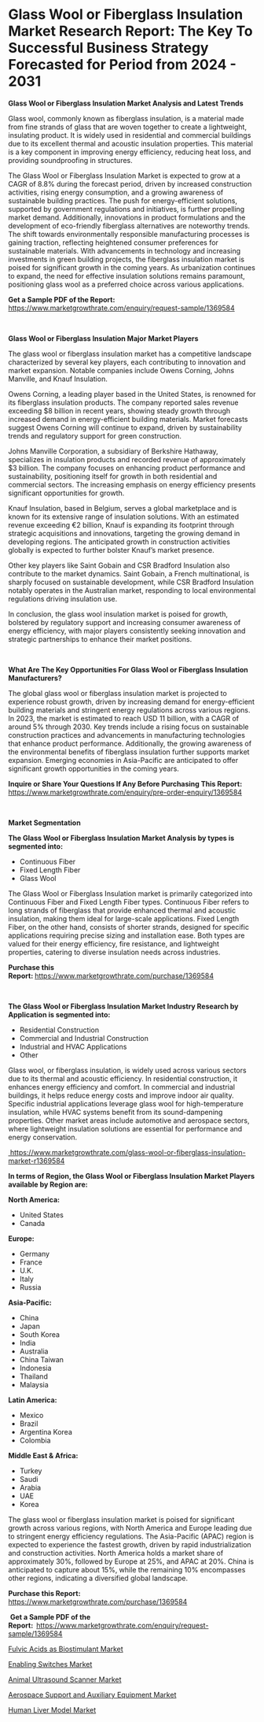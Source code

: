 <p><h1>Glass Wool or Fiberglass Insulation Market Research Report: The Key To Successful Business Strategy Forecasted for Period from 2024 - 2031</h1></p><p><strong>Glass Wool or Fiberglass Insulation Market Analysis and Latest Trends</strong></p>
<p><p>Glass wool, commonly known as fiberglass insulation, is a material made from fine strands of glass that are woven together to create a lightweight, insulating product. It is widely used in residential and commercial buildings due to its excellent thermal and acoustic insulation properties. This material is a key component in improving energy efficiency, reducing heat loss, and providing soundproofing in structures.</p><p>The Glass Wool or Fiberglass Insulation Market is expected to grow at a CAGR of 8.8% during the forecast period, driven by increased construction activities, rising energy consumption, and a growing awareness of sustainable building practices. The push for energy-efficient solutions, supported by government regulations and initiatives, is further propelling market demand. Additionally, innovations in product formulations and the development of eco-friendly fiberglass alternatives are noteworthy trends. The shift towards environmentally responsible manufacturing processes is gaining traction, reflecting heightened consumer preferences for sustainable materials. With advancements in technology and increasing investments in green building projects, the fiberglass insulation market is poised for significant growth in the coming years. As urbanization continues to expand, the need for effective insulation solutions remains paramount, positioning glass wool as a preferred choice across various applications.</p></p>
<p><strong>Get a Sample PDF of the Report:&nbsp;</strong> <a href="https://www.marketgrowthrate.com/enquiry/request-sample/1369584">https://www.marketgrowthrate.com/enquiry/request-sample/1369584</a></p>
<p>&nbsp;</p>
<p><strong>Glass Wool or Fiberglass Insulation Major Market Players</strong></p>
<p><p>The glass wool or fiberglass insulation market has a competitive landscape characterized by several key players, each contributing to innovation and market expansion. Notable companies include Owens Corning, Johns Manville, and Knauf Insulation.</p><p>Owens Corning, a leading player based in the United States, is renowned for its fiberglass insulation products. The company reported sales revenue exceeding $8 billion in recent years, showing steady growth through increased demand in energy-efficient building materials. Market forecasts suggest Owens Corning will continue to expand, driven by sustainability trends and regulatory support for green construction.</p><p>Johns Manville Corporation, a subsidiary of Berkshire Hathaway, specializes in insulation products and recorded revenue of approximately $3 billion. The company focuses on enhancing product performance and sustainability, positioning itself for growth in both residential and commercial sectors. The increasing emphasis on energy efficiency presents significant opportunities for growth.</p><p>Knauf Insulation, based in Belgium, serves a global marketplace and is known for its extensive range of insulation solutions. With an estimated revenue exceeding €2 billion, Knauf is expanding its footprint through strategic acquisitions and innovations, targeting the growing demand in developing regions. The anticipated growth in construction activities globally is expected to further bolster Knauf’s market presence.</p><p>Other key players like Saint Gobain and CSR Bradford Insulation also contribute to the market dynamics. Saint Gobain, a French multinational, is sharply focused on sustainable development, while CSR Bradford Insulation notably operates in the Australian market, responding to local environmental regulations driving insulation use.</p><p>In conclusion, the glass wool insulation market is poised for growth, bolstered by regulatory support and increasing consumer awareness of energy efficiency, with major players consistently seeking innovation and strategic partnerships to enhance their market positions.</p></p>
<p>&nbsp;</p>
<p><strong>What Are The Key Opportunities For Glass Wool or Fiberglass Insulation Manufacturers?</strong></p>
<p><p>The global glass wool or fiberglass insulation market is projected to experience robust growth, driven by increasing demand for energy-efficient building materials and stringent energy regulations across various regions. In 2023, the market is estimated to reach USD 11 billion, with a CAGR of around 5% through 2030. Key trends include a rising focus on sustainable construction practices and advancements in manufacturing technologies that enhance product performance. Additionally, the growing awareness of the environmental benefits of fiberglass insulation further supports market expansion. Emerging economies in Asia-Pacific are anticipated to offer significant growth opportunities in the coming years.</p></p>
<p><strong>Inquire or Share Your Questions If Any Before Purchasing This Report:</strong> <a href="https://www.marketgrowthrate.com/enquiry/pre-order-enquiry/1369584">https://www.marketgrowthrate.com/enquiry/pre-order-enquiry/1369584</a></p>
<p>&nbsp;</p>
<p><strong>Market Segmentation</strong></p>
<p><strong>The Glass Wool or Fiberglass Insulation Market Analysis by types is segmented into:</strong></p>
<p><ul><li>Continuous Fiber</li><li>Fixed Length Fiber</li><li>Glass Wool</li></ul></p>
<p><p>The Glass Wool or Fiberglass Insulation market is primarily categorized into Continuous Fiber and Fixed Length Fiber types. Continuous Fiber refers to long strands of fiberglass that provide enhanced thermal and acoustic insulation, making them ideal for large-scale applications. Fixed Length Fiber, on the other hand, consists of shorter strands, designed for specific applications requiring precise sizing and installation ease. Both types are valued for their energy efficiency, fire resistance, and lightweight properties, catering to diverse insulation needs across industries.</p></p>
<p><strong>Purchase this Report:&nbsp;</strong><a href="https://www.marketgrowthrate.com/purchase/1369584">https://www.marketgrowthrate.com/purchase/1369584</a></p>
<p>&nbsp;</p>
<p><strong>The Glass Wool or Fiberglass Insulation Market Industry Research by Application is segmented into:</strong></p>
<p><ul><li>Residential Construction</li><li>Commercial and Industrial Construction</li><li>Industrial and HVAC Applications</li><li>Other</li></ul></p>
<p><p>Glass wool, or fiberglass insulation, is widely used across various sectors due to its thermal and acoustic efficiency. In residential construction, it enhances energy efficiency and comfort. In commercial and industrial buildings, it helps reduce energy costs and improve indoor air quality. Specific industrial applications leverage glass wool for high-temperature insulation, while HVAC systems benefit from its sound-dampening properties. Other market areas include automotive and aerospace sectors, where lightweight insulation solutions are essential for performance and energy conservation.</p></p>
<p><a href="https://www.marketgrowthrate.com/glass-wool-or-fiberglass-insulation-market-r1369584">&nbsp;https://www.marketgrowthrate.com/glass-wool-or-fiberglass-insulation-market-r1369584</a></p>
<p><strong>In terms of Region, the Glass Wool or Fiberglass Insulation Market Players available by Region are:</strong></p>
<p>
    <p> <strong> North America: </strong>
        <ul>
            <li>United States</li>
            <li>Canada</li>
        </ul>
        </p> 
    <p> <strong> Europe: </strong>
        <ul>
            <li>Germany</li>
            <li>France</li>
            <li>U.K.</li>
            <li>Italy</li>
            <li>Russia</li>
        </ul>
        </p> 
    <p> <strong> Asia-Pacific: </strong>
        <ul>
            <li>China</li>
            <li>Japan</li>
            <li>South Korea</li>
            <li>India</li>
            <li>Australia</li>
            <li>China Taiwan</li>
            <li>Indonesia</li>
            <li>Thailand</li>
            <li>Malaysia</li>
        </ul>
        </p> 
    <p> <strong> Latin America: </strong>
        <ul>
            <li>Mexico</li>
            <li>Brazil</li>
            <li>Argentina Korea</li>
            <li>Colombia</li>
        </ul>
        </p> 
    <p> <strong> Middle East & Africa: </strong>
        <ul>
            <li>Turkey</li>
            <li>Saudi</li>
            <li>Arabia</li>
            <li>UAE</li>
            <li>Korea</li>
        </ul>
    </p>
    </p>
<p><p>The glass wool or fiberglass insulation market is poised for significant growth across various regions, with North America and Europe leading due to stringent energy efficiency regulations. The Asia-Pacific (APAC) region is expected to experience the fastest growth, driven by rapid industrialization and construction activities. North America holds a market share of approximately 30%, followed by Europe at 25%, and APAC at 20%. China is anticipated to capture about 15%, while the remaining 10% encompasses other regions, indicating a diversified global landscape.</p></p>
<p><strong>Purchase this Report: </strong><a href="https://www.marketgrowthrate.com/purchase/1369584">https://www.marketgrowthrate.com/purchase/1369584</a></p>
<p>&nbsp;<strong>Get a Sample PDF of the Report:&nbsp;&nbsp;</strong><a href="https://www.marketgrowthrate.com/enquiry/request-sample/1369584">https://www.marketgrowthrate.com/enquiry/request-sample/1369584</a></p>
<p><strong></strong></p>
<p><p><a href="https://issuu.com/reportprime-2/docs/fulvic-acids-as-biostimulant-market_a7d46f7f13e6f1">Fulvic Acids as Biostimulant Market</a></p><p><a href="https://medium.com/@gordonjast2023/enabling-switches-market-industry-landscape-growth-trajectories-and-global-markets-c18eac4e7677?postPublishedType=repub">Enabling Switches Market</a></p><p><a href="https://www.linkedin.com/pulse/strategic-roadmap-success-global-animal-ultrasound-scanner-market-zm7nf">Animal Ultrasound Scanner Market</a></p><p><a href="https://github.com/tamvrosiya/Market-Research-Report-List-6/blob/main/aerospace-support-and-auxiliary-equipment-market.md">Aerospace Support and Auxiliary Equipment Market</a></p><p><a href="https://www.linkedin.com/pulse/human-liver-model-market-industry-trends-forecast-period-from-t8qzf">Human Liver Model Market</a></p></p>